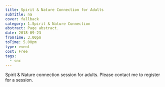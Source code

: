 ```yaml
---
title: Spirit & Nature Connection for Adults
subTitle: na
cover: fallback
category: 1.Spirit & Nature Connection
abstract: Page abstract.
date: 2018-09-23
fromTime: 3.00pm
toTime: 5.00pm
type: event
cost: Free
tags:
  - snc
---
```


Spirit & Nature connection session for adults. Please contact me to register for a session.

